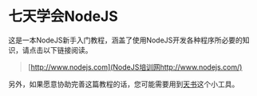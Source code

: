 七天学会NodeJS
=============

这是一本NodeJS新手入门教程，涵盖了使用NodeJS开发各种程序所必要的知识，请点击以下链接阅读。

>	[http://www.nodejs.com](NodeJS培训网http://www.nodejs.com/)

另外，如果愿意协助完善这篇教程的话，您可能需要用到[天书](https://github.com/nqdeng/tianshu)这个小工具。
